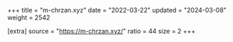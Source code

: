 +++
title = "m-chrzan.xyz"
date = "2022-03-22"
updated = "2024-03-08"
weight = 2542

[extra]
source = "https://m-chrzan.xyz/"
ratio = 44
size = 2
+++
